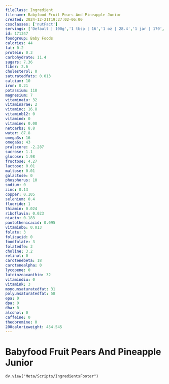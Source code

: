 ```yaml
---
fileClass: Ingredient
filename: Babyfood Fruit Pears And Pineapple Junior
created: 2024-12-21T19:27:02-06:00
cssclasses: ['nutFact']
servings: ['Default | 100g','1 tbsp | 16','1 oz | 28.4','1 jar | 170','1 jar gerber third foods (6 oz) | 170']
id: 171347
foodgroup: Baby Foods
calories: 44
fat: 0.2
protein: 0.3
carbohydrate: 11.4
sugars: 7.36
fiber: 2.6
cholesterol: 0
saturatedfats: 0.013
calcium: 10
iron: 0.21
potassium: 118
magnesium: 7
vitaminaiu: 32
vitaminarae: 2
vitaminc: 16.8
vitaminb12: 0
vitamind: 0
vitamine: 0.08
netcarbs: 8.8
water: 87.8
omega3s: 16
omega6s: 43
pralscore: -2.287
sucrose: 1.1
glucose: 1.98
fructose: 4.27
lactose: 0.01
maltose: 0.01
galactose: 0
phosphorus: 10
sodium: 0
zinc: 0.13
copper: 0.105
selenium: 0.4
fluoride: 1
thiamin: 0.024
riboflavin: 0.023
niacin: 0.183
pantothenicacid: 0.095
vitaminb6: 0.013
folate: 3
folicacid: 0
foodfolate: 3
folatedfe: 3
choline: 3.2
retinol: 0
carotenebeta: 18
carotenealpha: 0
lycopene: 0
luteinzeaxanthin: 32
vitamindiu: 0
vitamink: 3
monounsaturatedfat: 31
polyunsaturatedfat: 58
epa: 0
dpa: 0
dha: 0
alcohol: 0
caffeine: 0
theobromine: 0
200calorieweight: 454.545
---
```


# Babyfood Fruit Pears And Pineapple Junior

```dataviewjs
dv.view("Meta/Scripts/IngredientsFooter")
```